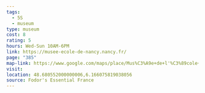 ```yaml
---
tags:
  - 5S
  - museum
type: museum
cost: 8
rating: 5
hours: Wed-Sun 10AM-6PM
link: https://musee-ecole-de-nancy.nancy.fr/
page: "385"
map-link: https://www.google.com/maps/place/Mus%C3%A9e+de+l'%C3%89cole+de+Nancy/@48.6805338,6.1635944,17z/data=!3m1!4b1!4m6!3m5!1s0x47949878a5690795:0x5aa00d801c560826!8m2!3d48.6805303!4d6.1661693!16s%2Fm%2F04gv2dc?entry=ttu&g_ep=EgoyMDI0MDkyNS4wIKXMDSoASAFQAw%3D%3D
visit: 
location: 48.680552000000006,6.166075819038056
source: Fodor's Essential France
---
```

